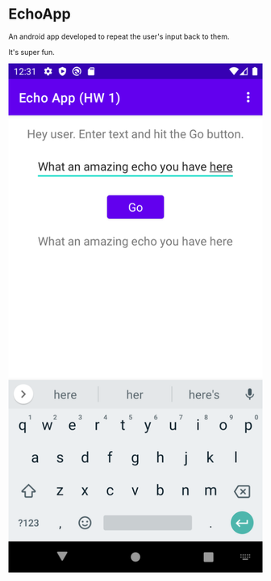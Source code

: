 # EchoApp
An android app developed to repeat the user's input back to them.

It's super fun.

![screenshot](screenshot.png)